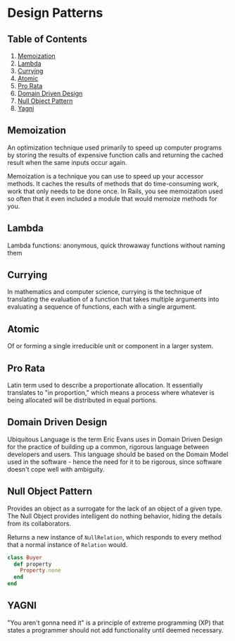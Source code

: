 # Design Patterns

## Table of Contents
1. [Memoization](#memoization)
1. [Lambda](#lambda)
1. [Currying](#currying)
1. [Atomic](#atomic)
1. [Pro Rata](#pro-rata)
1. [Domain Driven Design](#domain-driven-design)
1. [Null Object Pattern](#null-object-pattern)
1. [Yagni](#yagni)

## Memoization
An optimization technique used primarily to speed up computer programs by storing the results of expensive function calls and returning the cached result when the same inputs occur again.

Memoization is a technique you can use to speed up your accessor methods. It caches the results of methods that do time-consuming work, work that only needs to be done once. In Rails, you see memoization used so often that it even included a module that would memoize methods for you.

## Lambda
Lambda functions: anonymous, quick throwaway functions without naming them

## Currying
In mathematics and computer science, currying is the technique of translating the evaluation of a function that takes multiple arguments into evaluating a sequence of functions, each with a single argument.

## Atomic
Of or forming a single irreducible unit or component in a larger system.

## Pro Rata
Latin term used to describe a proportionate allocation. It essentially translates to "in proportion," which means a process where whatever is being allocated will be distributed in equal portions.

## Domain Driven Design
Ubiquitous Language is the term Eric Evans uses in Domain Driven Design for the practice of building up a common, rigorous language between developers and users. This language should be based on the Domain Model used in the software - hence the need for it to be rigorous, since software doesn't cope well with ambiguity.

## Null Object Pattern
Provides an object as a surrogate for the lack of an object of a given type. The Null Object provides intelligent do nothing behavior, hiding the details from its collaborators.

Returns a new instance of `NullRelation`, which responds to every method that a normal instance of `Relation` would.
```ruby
class Buyer
  def property
    Property.none
  end
end
```

## YAGNI
"You aren't gonna need it" is a principle of extreme programming (XP) that states a programmer should not add functionality until deemed necessary.
